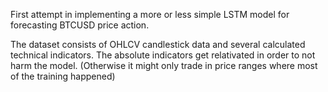 First attempt in implementing a more or less simple LSTM model for forecasting BTCUSD price action.

The dataset consists of OHLCV candlestick data and several calculated technical indicators. The absolute indicators get relativated in order to not harm the model. (Otherwise it might only trade in price ranges where most of the training happened)
